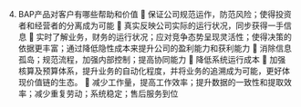 4.	BAP产品对客户有哪些帮助和价值
	保证公司规范运作，防范风险；使得投资者和经营者的分离成为可能
	真实反映公司实际的运行状况，同步获得一手信息
	实时了解业务，财务的运行状况；应对竞争态势呈现灵活性；使得决策的依据更丰富；通过降低隐性成本来提升公司的盈利能力和获利能力
	消除信息孤岛；规范流程，加强内部控制；提高协同能力
	降低系统运行成本
	加强核算及预算体系，提升业务的自动化程度，并将业务的追溯成为可能，更好体现价值链的生态。
	减少工作量，提高工作效率；提升数据的一致性和提取效率；减少重复劳动；系统稳定；售后服务到位
